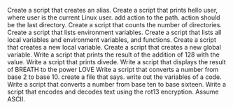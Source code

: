 Create a script that creates an alias.
Create a script that prints hello user, where user is the current Linux user.
add action to the path. action should be the last directory.
Create a script that counts the number of directories.
Create a script that lists environment variables.
Create a script that lists all local variables and environment variables, and functions.
Create a script that creates a new local variable.
Create a script that creates a new global variable.
Write a script that prints the result of the addition of 128 with the value.
Write a script that prints divede.
Write a script that displays the result of BREATH to the power LOVE
Write a script that converts a number from base 2 to base 10.
create a file that says.
write out the variables of a code.
Write a script that converts a number from base ten to base sixteen.
Write a script that encodes and decodes text using the rot13 encryption. Assume ASCII.
